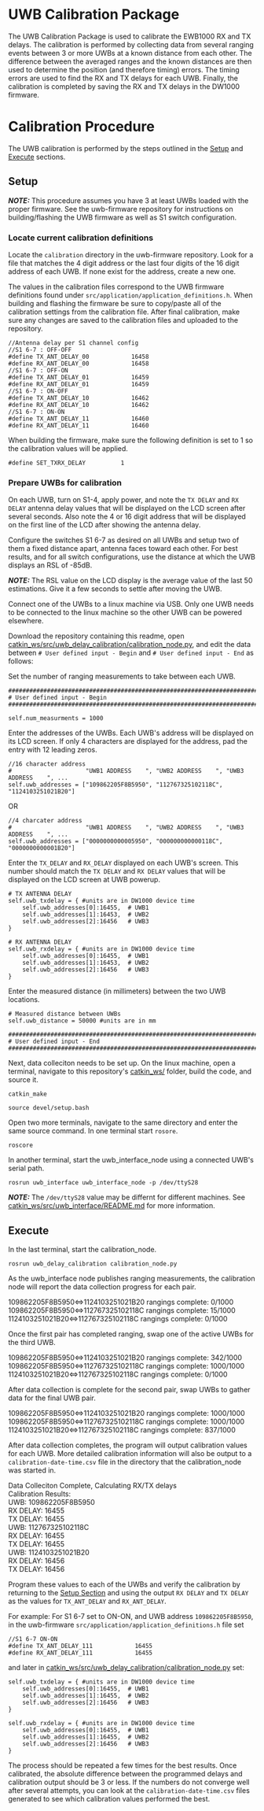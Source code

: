 # UWB Calibration Package

The UWB Calibration Package is used to calibrate the EWB1000 RX and TX delays. The calibration is performed by collecting data from several ranging events between 3 or more UWBs at a known distance from each other. The difference between the averaged ranges and the known distances are then used to determine the position (and therefore timing) errors. The timing errors are used to find the RX and TX delays for each UWB. Finally, the calibration is completed by saving the RX and TX delays in the DW1000 firmware. 

# Calibration Procedure

The UWB calibration is performed by the steps outlined in the [Setup](##Setup) and [Execute](##Execute) sections.

## Setup

**_NOTE:_** This procedure assumes you have 3 at least UWBs loaded with the proper firmware. See the uwb-firmware repository for instructions on building/flashing the UWB firmware as well as S1 switch configuration.  

### Locate current calibration definitions

Locate the `calibration` directory in the uwb-firmware repository. Look for a file that matches the 4 digit address or the last four digits of the 16 digit address of each UWB. If none exist for the address, create a new one.

The values in the calibration files correspond to the UWB firmware definitions found under `src/application/application_definitions.h`. When building and flashing the firmware be sure to copy/paste all of the calibration settings from the calibration file. After final calibration, make sure any changes are saved to the calibration files and uploaded to the repository.

```
//Antenna delay per S1 channel config
//S1 6-7 : OFF-OFF
#define TX_ANT_DELAY_00            16458
#define RX_ANT_DELAY_00            16458
//S1 6-7 : OFF-ON
#define TX_ANT_DELAY_01            16459
#define RX_ANT_DELAY_01            16459
//S1 6-7 : ON-OFF
#define TX_ANT_DELAY_10            16462
#define RX_ANT_DELAY_10            16462
//S1 6-7 : ON-ON
#define TX_ANT_DELAY_11            16460
#define RX_ANT_DELAY_11            16460
```

When building the firmware, make sure the following definition is set to 1 so the calibration values will be applied.

```
#define SET_TXRX_DELAY 			1
```

### Prepare UWBs for calibration

On each UWB, turn on S1-4, apply power, and note the `TX DELAY` and `RX DELAY` antenna delay values that will be displayed on the LCD screen after several seconds. Also note the 4 or 16 digit address that will be displayed on the first line of the LCD after showing the antenna delay.

Configure the switches S1 6-7 as desired on all UWBs and setup two of them a fixed distance apart, antenna faces toward each other. For best results, and for all switch configurations, use the distance at which the UWB displays an RSL of -85dB. 

**_NOTE:_** The RSL value on the LCD display is the average value of the last 50 estimations. Give it a few seconds to settle after moving the UWB. 

Connect one of the UWBs to a linux machine via USB. Only one UWB needs to be connected to the linux machine so the other UWB can be powered elsewhere.

Download the repository containing this readme, open [catkin_ws/src/uwb_delay_calibration/calibration_node.py](catkin_ws/src/uwb_delay_calibration/calibration_node.py), and edit the data between `# User defined input - Begin` and `# User defined input - End` as follows:

Set the number of ranging measurements to take between each UWB. 

```
####################################################################################
# User defined input - Begin
####################################################################################

self.num_measurments = 1000
```

Enter the addresses of the UWBs. Each UWB's address will be displayed on its LCD screen. If only 4 characters are displayed for the address, pad the entry with 12 leading zeros.  

```
//16 character address
#                     "UWB1 ADDRESS    ", "UWB2 ADDRESS    ", "UWB3 ADDRESS    ", ...
self.uwb_addresses = ["109862205F8B5950", "112767325102118C", "1124103251021B20"]
```

OR 

```
//4 charcater address
#                     "UWB1 ADDRESS    ", "UWB2 ADDRESS    ", "UWB3 ADDRESS    ", ...
self.uwb_addresses = ["0000000000005950", "000000000000118C", "0000000000001B20"]
```

Enter the `TX_DELAY` and `RX_DELAY` displayed on each UWB's screen. This number should match the `TX DELAY` and `RX DELAY` values that will be displayed on the LCD screen at UWB powerup.

```
# TX ANTENNA DELAY
self.uwb_txdelay = { #units are in DW1000 device time
    self.uwb_addresses[0]:16455,  # UWB1
    self.uwb_addresses[1]:16453,  # UWB2
    self.uwb_addresses[2]:16456   # UWB3
}

# RX ANTENNA DELAY
self.uwb_rxdelay = { #units are in DW1000 device time
    self.uwb_addresses[0]:16455,  # UWB1
    self.uwb_addresses[1]:16453,  # UWB2
    self.uwb_addresses[2]:16456   # UWB3
}
```

Enter the measured distance (in millimeters) between the two UWB locations.

```
# Measured distance between UWBs
self.uwb_distance = 50000 #units are in mm

####################################################################################
# User defined input - End
####################################################################################

```


Next, data colleciton needs to be set up. On the linux machine, open a terminal, navigate to this repository's [catkin_ws/](catkin_ws/) folder, build the code, and source it.

```
catkin_make
```

```
source devel/setup.bash
```

Open two more terminals, navigate to the same directory and enter the same source command. In one terminal start `rosore`.

```
roscore
```

In another terminal, start the uwb_interface_node using a connected UWB's serial path.

```
rosrun uwb_interface uwb_interface_node -p /dev/ttyS28
```

**_NOTE:_** The `/dev/ttyS28` value may be differnt for different machines. See [catkin_ws/src/uwb_interface/README.md](catkin_ws/src/uwb_interface/README.md) for more information.

## Execute

In the last terminal, start the calibration_node.

```
rosrun uwb_delay_calibration calibration_node.py
```

As the uwb_interface node publishes ranging measurements, the calibration node will report the data collection progress for each pair. 

>>>
109862205F8B5950<=>1124103251021B20 rangings complete: 0/1000  
109862205F8B5950<=>112767325102118C rangings complete: 15/1000  
1124103251021B20<=>112767325102118C rangings complete: 0/1000            
>>>

Once the first pair has completed ranging, swap one of the active UWBs for the third UWB.

>>>
109862205F8B5950<=>1124103251021B20 rangings complete: 342/1000  
109862205F8B5950<=>112767325102118C rangings complete: 1000/1000    
1124103251021B20<=>112767325102118C rangings complete: 0/1000            
>>>

After data collection is complete for the second pair, swap UWBs to gather data for the final UWB pair.

>>>
109862205F8B5950<=>1124103251021B20 rangings complete: 1000/1000  
109862205F8B5950<=>112767325102118C rangings complete: 1000/1000    
1124103251021B20<=>112767325102118C rangings complete: 837/1000            
>>>

After data collection completes, the program will output calibration values for each UWB. More detailed calibration information will also be output to a `calibration-date-time.csv` file in the directory that the calibration_node was started in. 

>>>
Data Colleciton Complete, Calculating RX/TX delays           
Calibration Results:                                         
UWB: 109862205F8B5950                                          
    RX DELAY: 16455                                              
    TX DELAY: 16455     
UWB: 112767325102118C                                              
    RX DELAY: 16455                                             
    TX DELAY: 16455                                            
UWB: 1124103251021B20                                            
    RX DELAY: 16456                                           
    TX DELAY: 16456                                             
>>>

Program these values to each of the UWBs and verify the calibration by returning to the [Setup Section](##Setup) and using the output `RX DELAY` and `TX DELAY` as the values for `TX_ANT_DELAY` and `RX_ANT_DELAY`. 

For example: For S1 6-7 set to ON-ON, and UWB address `109862205F8B5950`, in the uwb-firmware `src/application/application_definitions.h` file set

```
//S1 6-7 ON-ON
#define TX_ANT_DELAY_111            16455
#define RX_ANT_DELAY_111            16455
```

and later in [catkin_ws/src/uwb_delay_calibration/calibration_node.py](catkin_ws/src/uwb_delay_calibration/calibration_node.py) set:

```
self.uwb_txdelay = { #units are in DW1000 device time
    self.uwb_addresses[0]:16455,  # UWB1
    self.uwb_addresses[1]:16455,  # UWB2
    self.uwb_addresses[2]:16456   # UWB3
}

self.uwb_rxdelay = { #units are in DW1000 device time
    self.uwb_addresses[0]:16455,  # UWB1
    self.uwb_addresses[1]:16455,  # UWB2
    self.uwb_addresses[2]:16456   # UWB3
}
```

The process should be repeated a few times for the best results. Once calibrated, the absolute difference between the programmed delays and calibration output should be 3 or less. If the numbers do not converge well after several attempts, you can look at the `calibration-date-time.csv` files generated to see which calibration values performed the best. 